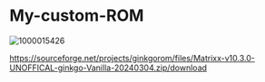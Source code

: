 # My-custom-ROM
![1000015426](https://github.com/Muhammedd13/My-custom-ROM/assets/113644562/ae3d506b-1916-4395-8989-ad66903ac57f)

https://sourceforge.net/projects/ginkgorom/files/Matrixx-v10.3.0-UNOFFICAL-ginkgo-Vanilla-20240304.zip/download
